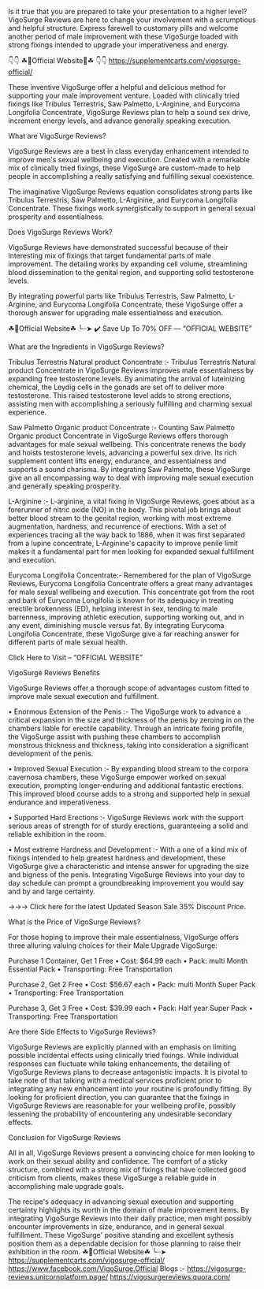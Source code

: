 Is it true that you are prepared to take your presentation to a higher level? VigoSurge Reviews are here to change your involvement with a scrumptious and helpful structure. Express farewell to customary pills and welcome another period of male improvement with these VigoSurge loaded with strong fixings intended to upgrade your imperativeness and energy.

👇👇 ☘📣Official Website📣☘ 👇👇
https://supplementcarts.com/vigosurge-official/

These inventive VigoSurge offer a helpful and delicious method for supporting your male improvement venture. Loaded with clinically tried fixings like Tribulus Terrestris, Saw Palmetto, L-Arginine, and Eurycoma Longifolia Concentrate, VigoSurge Reviews plan to help a sound sex drive, increment energy levels, and advance generally speaking execution.


What are VigoSurge Reviews?

VigoSurge Reviews are a best in class everyday enhancement intended to improve men's sexual wellbeing and execution. Created with a remarkable mix of clinically tried fixings, these VigoSurge are custom-made to help people in accomplishing a really satisfying and fulfilling sexual coexistence.

The imaginative VigoSurge Reviews equation consolidates strong parts like Tribulus Terrestris, Saw Palmetto, L-Arginine, and Eurycoma Longifolia Concentrate. These fixings work synergistically to support in general sexual prosperity and essentialness.

Does VigoSurge Reviews Work?

VigoSurge Reviews have demonstrated successful because of their interesting mix of fixings that target fundamental parts of male improvement. The detailing works by expanding cell volume, streamlining blood dissemination to the genital region, and supporting solid testosterone levels.

By integrating powerful parts like Tribulus Terrestris, Saw Palmetto, L-Arginine, and Eurycoma Longifolia Concentrate, these VigoSurge offer a thorough answer for upgrading male essentialness and execution.

☘📣Official Website☘ ╰┈➤ ✔️ Save Up To 70% OFF — “OFFICIAL WEBSITE”

What are the Ingredients in VigoSurge Reviews?

Tribulus Terrestris Natural product Concentrate :-
Tribulus Terrestris Natural product Concentrate in VigoSurge Reviews improves male essentialness by expanding free testosterone levels. By animating the arrival of luteinizing chemical, the Leydig cells in the gonads are set off to deliver more testosterone. This raised testosterone level adds to strong erections, assisting men with accomplishing a seriously fulfilling and charming sexual experience.

Saw Palmetto Organic product Concentrate :-
Counting Saw Palmetto Organic product Concentrate in VigoSurge Reviews offers thorough advantages for male sexual wellbeing. This concentrate renews the body and hoists testosterone levels, advancing a powerful sex drive. Its rich supplement content lifts energy, endurance, and essentialness and supports a sound charisma. By integrating Saw Palmetto, these VigoSurge give an all encompassing way to deal with improving male sexual execution and generally speaking prosperity.

L-Arginine :- 
L-arginine, a vital fixing in VigoSurge Reviews, goes about as a forerunner of nitric oxide (NO) in the body. This pivotal job brings about better blood stream to the genital region, working with most extreme augmentation, hardness, and recurrence of erections. With a set of experiences tracing all the way back to 1886, when it was first separated from a lupine concentrate, L-Arginine's capacity to improve penile limit makes it a fundamental part for men looking for expanded sexual fulfillment and execution.

Eurycoma Longifolia Concentrate:-
Remembered for the plan of VigoSurge Reviews, Eurycoma Longifolia Concentrate offers a great many advantages for male sexual wellbeing and execution. This concentrate got from the root and bark of Eurycoma Longifolia is known for its adequacy in treating erectile brokenness (ED), helping interest in sex, tending to male barrenness, improving athletic execution, supporting working out, and in any event, diminishing muscle versus fat. By integrating Eurycoma Longifolia Concentrate, these VigoSurge give a far reaching answer for different parts of male sexual health.

Click Here to Visit – “OFFICIAL WEBSITE”

VigoSurge Reviews Benefits

VigoSurge Reviews offer a thorough scope of advantages custom fitted to improve male sexual execution and fulfillment.

•	Enormous Extension of the Penis :-
The VigoSurge work to advance a critical expansion in the size and thickness of the penis by zeroing in on the chambers liable for erectile capability. Through an intricate fixing profile, the VigoSurge assist with pushing these chambers to accomplish monstrous thickness and thickness, taking into consideration a significant development of the penis.

•	Improved Sexual Execution :-
By expanding blood stream to the corpora cavernosa chambers, these VigoSurge empower worked on sexual execution, prompting longer-enduring and additional fantastic erections. This improved blood course adds to a strong and supported help in sexual endurance and imperativeness.

•	Supported Hard Erections :-
VigoSurge Reviews work with the support serious areas of strength for of sturdy erections, guaranteeing a solid and reliable exhibition in the room.

•	Most extreme Hardness and Development :-
With a one of a kind mix of fixings intended to help greatest hardness and development, these VigoSurge give a characteristic and intense answer for upgrading the size and bigness of the penis.
Integrating VigoSurge Reviews into your day to day schedule can prompt a groundbreaking improvement you would say and by and large certainty.

→→→ Click here for the latest Updated Season Sale 35% Discount Price.

What is the Price of VigoSurge Reviews?

For those hoping to improve their male essentialness, VigoSurge offers three alluring valuing choices for their Male Upgrade VigoSurge:

Purchase 1 Container, Get 1 Free
•	Cost: $64.99 each
•	Pack: multi Month Essential Pack
•	Transporting: Free Transportation

Purchase 2, Get 2 Free
•	Cost: $56.67 each
•	Pack: multi Month Super Pack
•	Transporting: Free Transportation

Purchase 3, Get 3 Free
•	Cost: $39.99 each
•	Pack: Half year Super Pack
•	Transporting: Free Transportation


Are there Side Effects to VigoSurge Reviews?

VigoSurge Reviews are explicitly planned with an emphasis on limiting possible incidental effects using clinically tried fixings. While individual responses can fluctuate while taking enhancements, the detailing of VigoSurge Reviews plans to decrease antagonistic impacts. It is pivotal to take note of that talking with a medical services proficient prior to integrating any new enhancement into your routine is profoundly fitting. By looking for proficient direction, you can guarantee that the fixings in VigoSurge Reviews are reasonable for your wellbeing profile, possibly lessening the probability of encountering any undesirable secondary effects.

Conclusion for VigoSurge Reviews

All in all, VigoSurge Reviews present a convincing choice for men looking to work on their sexual ability and confidence. The comfort of a sticky structure, combined with a strong mix of fixings that have collected good criticism from clients, makes these VigoSurge a reliable guide in accomplishing male upgrade goals.

The recipe's adequacy in advancing sexual execution and supporting certainty highlights its worth in the domain of male improvement items. By integrating VigoSurge Reviews into their daily practice, men might possibly encounter improvements in size, endurance, and in general sexual fulfillment. These VigoSurge' positive standing and excellent sythesis position them as a dependable decision for those planning to raise their exhibition in the room.
☘📣Official Website☘ ╰┈➤ https://supplementcarts.com/vigosurge-official/
https://www.facebook.com/VigoSurge.Official
Blogs :- 
https://vigosurge-reviews.unicornplatform.page/
https://vigosurgereviews.quora.com/


